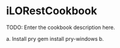 # iLORestCookbook

TODO: Enter the cookbook description here.

a. Install pry
gem install pry-windows
b. 
